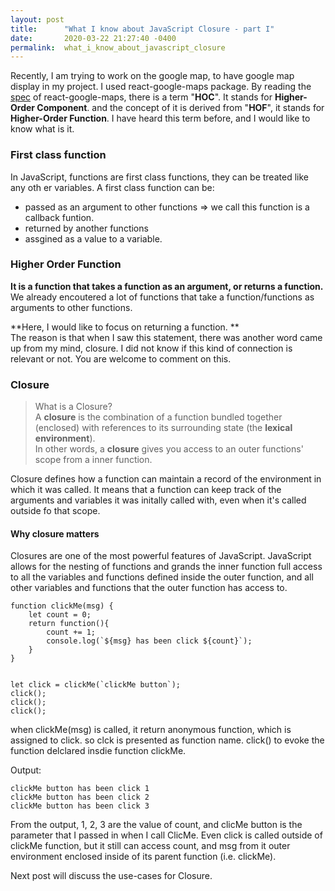 ```yaml
---
layout: post
title:      "What I know about JavaScript Closure - part I"
date:       2020-03-22 21:27:40 -0400
permalink:  what_i_know_about_javascript_closure
---
```



Recently, I am trying to work on the google map, to have google map display in my project. I used react-google-maps package. By reading the [spec](https://www.npmjs.com/package/react-google-maps) of react-google-maps, there is a term "**HOC**". It stands for **Higher-Order Component**. and the concept of it is derived from "**HOF**", it stands for **Higher-Order Function**.   I have heard this term before, and I would like to know what is it.  

### First class function
In JavaScript,  functions are first class functions, they can be treated like any oth er variables. 
A first class function can be:  
* passed as an argument to other functions => we call this function is a callback funtion.
* returned by another functions
* assgined as a value to a variable.

### Higher Order Function 
**It is a function that takes a function as an argument, or returns a function.**  
We already encoutered a lot of functions that take a function/functions as arguments to other functions.  

**Here, I would like to focus on returning a function. **   
The reason is that when I saw this statement, there was another word came up from my mind, closure. I did not know if this kind of connection is relevant or not. You are welcome to comment on this.

  
### Closure  
> What is a Closure?  
> A **closure** is the combination of a function bundled together (enclosed) with references to its surrounding state (the **lexical environment**).  
> In other words, a **closure** gives you access to an outer functions' scope from a inner function.   
>   


Closure defines how a function can maintain a record of the environment in which it was called. It means that a function can keep track of the arguments and variables it was initally called with, even when it's called outside fo that scope.


#### Why closure matters  
Closures are one of the most powerful features of JavaScript. JavaScript allows for the nesting of functions and grands the inner function full access to all the variables and functions defined inside the outer function, and all other variables and functions that the outer function has access to.  


```
function clickMe(msg) {
    let count = 0;
    return function(){
        count += 1;
        console.log(`${msg} has been click ${count}`);
    }
}


let click = clickMe(`clickMe button`);
click();
click();
click();
```   

when clickMe(msg) is called, it return anonymous function, which is assigned to click. so clck is presented as function name. click() to evoke the function delclared insdie function clickMe.

Output: 

```
clickMe button has been click 1
clickMe button has been click 2
clickMe button has been click 3
```  
From  the output, 1, 2, 3 are the value of count, and clicMe button is the parameter that I passed in when I call ClicMe. 
Even click is called outside of clickMe function, but it still can access count, and msg from it outer environment enclosed inside of its parent function (i.e. clickMe). 

Next post will discuss the use-cases for Closure. 






